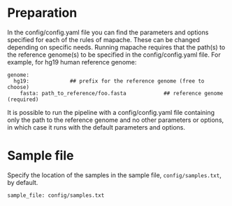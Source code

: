 # Preparation

In the config/config.yaml file you can find the parameters and options specified for each of the rules of mapache. These can be changed depending on specific needs. 
Running mapache requires that the path(s) to the reference genome(s) to be specified in the config/config.yaml file. For example, for hg19 human reference genome: 

```
genome: 
  hg19:             ## prefix for the reference genome (free to choose)
    fasta: path_to_reference/foo.fasta            ## reference genome (required)
```

It is possible to run the pipeline with a config/config.yaml file containing only the path to the reference genome and no other parameters or options, in which case it runs with the default parameters and options.  


# Sample file
Specify the location of the samples in the sample file, `config/samples.txt`, by default.

```
sample_file: config/samples.txt
```
